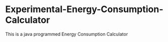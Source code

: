 # Experimental-Energy-Consumption-Calculator
This is a java programmed Energy Consumption Calculator
